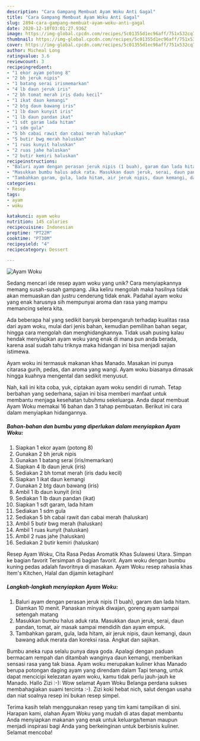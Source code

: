 ```yaml
---
description: "Cara Gampang Membuat Ayam Woku Anti Gagal"
title: "Cara Gampang Membuat Ayam Woku Anti Gagal"
slug: 2894-cara-gampang-membuat-ayam-woku-anti-gagal
date: 2020-12-10T03:01:27.936Z
image: https://img-global.cpcdn.com/recipes/5c01355d1ec96aff/751x532cq70/ayam-woku-foto-resep-utama.jpg
thumbnail: https://img-global.cpcdn.com/recipes/5c01355d1ec96aff/751x532cq70/ayam-woku-foto-resep-utama.jpg
cover: https://img-global.cpcdn.com/recipes/5c01355d1ec96aff/751x532cq70/ayam-woku-foto-resep-utama.jpg
author: Micheal Long
ratingvalue: 3.6
reviewcount: 3
recipeingredient:
- "1 ekor ayam potong 8"
- "2 bh jeruk nipis"
- "1 batang serai irismemarkan"
- "4 lb daun jeruk iris"
- "2 bh tomat merah iris dadu kecil"
- "1 ikat daun kemangi"
- "2 btg daun bawang iris"
- "1 lb daun kunyit iris"
- "1 lb daun pandan ikat"
- "1 sdt garam lada hitam"
- "1 sdm gula"
- "5 bh cabai rawit dan cabai merah haluskan"
- "5 butir bwg merah haluskan"
- "1 ruas kunyit haluskan"
- "2 ruas jahe haluskan"
- "2 butir kemiri haluskan"
recipeinstructions:
- "Baluri ayam dengan perasan jeruk nipis (1 buah), garam dan lada hitam. Diamkan 10 menit. Panaskan minyak diwajan, goreng ayam sampai setengah matang"
- "Masukkan bumbu halus aduk rata. Masukkan daun jeruk, serai, daun pandan, tomat, air masak sampai mendidih dan ayam empuk."
- "Tambahkan garam, gula, lada hitam, air jeruk nipis, daun kemangi, daun bawang aduk merata dan koreksi rasa. Angkat dan sajikan."
categories:
- Resep
tags:
- ayam
- woku

katakunci: ayam woku 
nutrition: 145 calories
recipecuisine: Indonesian
preptime: "PT22M"
cooktime: "PT30M"
recipeyield: "4"
recipecategory: Dessert

---
```



![Ayam Woku](https://img-global.cpcdn.com/recipes/5c01355d1ec96aff/751x532cq70/ayam-woku-foto-resep-utama.jpg)

Sedang mencari ide resep ayam woku yang unik? Cara menyiapkannya memang susah-susah gampang. Jika keliru mengolah maka hasilnya tidak akan memuaskan dan justru cenderung tidak enak. Padahal ayam woku yang enak harusnya sih mempunyai aroma dan rasa yang mampu memancing selera kita.

Ada beberapa hal yang sedikit banyak berpengaruh terhadap kualitas rasa dari ayam woku, mulai dari jenis bahan, kemudian pemilihan bahan segar, hingga cara mengolah dan menghidangkannya. Tidak usah pusing kalau hendak menyiapkan ayam woku yang enak di mana pun anda berada, karena asal sudah tahu triknya maka hidangan ini bisa menjadi sajian istimewa.

Ayam woku ini termasuk makanan khas Manado. Masakan ini punya citarasa gurih, pedas, dan aroma yang wangi. Ayam woku biasanya dimasak hingga kuahnya mengental dan sedikit menyusut.


Nah, kali ini kita coba, yuk, ciptakan ayam woku sendiri di rumah. Tetap berbahan yang sederhana, sajian ini bisa memberi manfaat untuk membantu menjaga kesehatan tubuhmu sekeluarga. Anda dapat membuat Ayam Woku memakai 16 bahan dan 3 tahap pembuatan. Berikut ini cara dalam menyiapkan hidangannya.

<!--inarticleads1-->

##### Bahan-bahan dan bumbu yang diperlukan dalam menyiapkan Ayam Woku:

1. Siapkan 1 ekor ayam (potong 8)
1. Gunakan 2 bh jeruk nipis
1. Gunakan 1 batang serai (iris/memarkan)
1. Siapkan 4 lb daun jeruk (iris)
1. Sediakan 2 bh tomat merah (iris dadu kecil)
1. Siapkan 1 ikat daun kemangi
1. Gunakan 2 btg daun bawang (iris)
1. Ambil 1 lb daun kunyit (iris)
1. Sediakan 1 lb daun pandan (ikat)
1. Siapkan 1 sdt garam, lada hitam
1. Sediakan 1 sdm gula
1. Sediakan 5 bh cabai rawit dan cabai merah (haluskan)
1. Ambil 5 butir bwg merah (haluskan)
1. Ambil 1 ruas kunyit (haluskan)
1. Ambil 2 ruas jahe (haluskan)
1. Sediakan 2 butir kemiri (haluskan)


Resep Ayam Woku, Cita Rasa Pedas Aromatik Khas Sulawesi Utara. Simpan ke bagian favorit Tersimpan di bagian favorit. Ayam woku dengan bumbu kuning pedas adalah favoritnya di masakan. Ayam Woku resep rahasia khas Item&#39;s Kitchen, Halal dan dijamin ketagihan! 

<!--inarticleads2-->

##### Langkah-langkah menyiapkan Ayam Woku:

1. Baluri ayam dengan perasan jeruk nipis (1 buah), garam dan lada hitam. Diamkan 10 menit. Panaskan minyak diwajan, goreng ayam sampai setengah matang
1. Masukkan bumbu halus aduk rata. Masukkan daun jeruk, serai, daun pandan, tomat, air masak sampai mendidih dan ayam empuk.
1. Tambahkan garam, gula, lada hitam, air jeruk nipis, daun kemangi, daun bawang aduk merata dan koreksi rasa. Angkat dan sajikan.


Bumbu aneka rupa selalu punya daya goda. Apalagi dengan paduan bermacam rempah dan ditambah wanginya daun kemangi, memberikan sensasi rasa yang tak biasa. Ayam woku merupakan kuliner khas Manado berupa potongan daging ayam yang direndam dalam Tapi tenang, untuk dapat mencicipi kelezatan ayam woku, kamu tidak perlu jauh-jauh ke Manado. Hallo Zizi :-): Wow selamat Ayam Woku Belanga perdana sukses membahagiakan suami tercinta :-). Zizi koki hebat nich, salut dengan usaha dan niat soalnya resep ini bukan resep simpel. 

Terima kasih telah menggunakan resep yang tim kami tampilkan di sini. Harapan kami, olahan Ayam Woku yang mudah di atas dapat membantu Anda menyiapkan makanan yang enak untuk keluarga/teman maupun menjadi inspirasi bagi Anda yang berkeinginan untuk berbisnis kuliner. Selamat mencoba!
